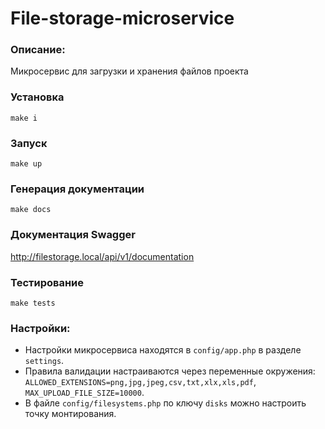 # File-storage-microservice

### Описание:

Микросервис для загрузки и хранения файлов проекта


### Установка
```
make i
```

### Запуск
```
make up
```

### Генерация документации
```
make docs
```

### Документация Swagger

http://filestorage.local/api/v1/documentation

### Тестирование
```
make tests
```

### Настройки:

- Настройки микросервиса находятся в `config/app.php` в разделе `settings`.
- Правила валидации настраиваются через переменные окружения:
`ALLOWED_EXTENSIONS=png,jpg,jpeg,csv,txt,xlx,xls,pdf`, `MAX_UPLOAD_FILE_SIZE=10000`.
- В файле `config/filesystems.php` по ключу `disks` можно настроить точку монтирования.
